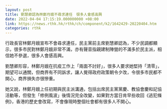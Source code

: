 ```yaml
---
layout: post
title: 劉慧卿認為林鄭月娥不尋求連任　很多人會感高興
date: 2022-04-04 17:15:19.000000000 +08:00
link: https://news.rthk.hk/rthk/ch/component/k2/1642429-20220404.htm
categories: rthk
---
```


行政長官林鄭月娥宣布不會尋求連任，民主黨前主席劉慧卿認為，不少民調都顯示，很多市民對林鄭月娥非常不滿，亦有聲音指親建制陣營的不滿多於民主派，相信她不參選，很多人會感高興。

劉慧卿形容，林鄭月娥在抗疫工作上「兩面不討好」，很多人要求她堅持「清零」，期望可以通關，但商界有不同訴求，讓人覺得政府政策朝令夕改，令很多市民都不開心，商界損失亦很慘重。

她又說，林鄭月娥上任初期與民主派溝通，包括出席民主黨黨慶、教協會慶和記協活動等，但發生「修例風波」後情況完全改變，如果對方當日肯早些收回《逃犯條例》，香港的歷史會改寫，不會像現時整個社會都有很多人不開心。

